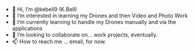 - 👋 Hi, I’m @kebell9 (K.Bell)
- 👀 I’m interested in learning my Drones and then Video and Photo Work
- 🌱 I’m currently learning to handle my Drones manually and via the applications
- 💞️ I’m looking to collaborate on... work projects, eventually.
- 📫 How to reach me ... email, for now. 

<!---
kebell9/kebell9 is a ✨ special ✨ repository because its `README.md` (this file) appears on your GitHub profile.
You can click the Preview link to take a look at your changes.
--->
